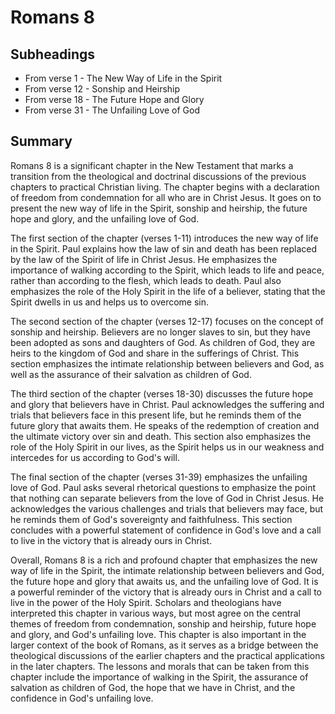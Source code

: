 # Romans 8

## Subheadings

* From verse 1 - The New Way of Life in the Spirit
* From verse 12 - Sonship and Heirship
* From verse 18 - The Future Hope and Glory
* From verse 31 - The Unfailing Love of God

## Summary

Romans 8 is a significant chapter in the New Testament that marks a transition from the theological and doctrinal discussions of the previous chapters to practical Christian living. The chapter begins with a declaration of freedom from condemnation for all who are in Christ Jesus. It goes on to present the new way of life in the Spirit, sonship and heirship, the future hope and glory, and the unfailing love of God.

The first section of the chapter (verses 1-11) introduces the new way of life in the Spirit. Paul explains how the law of sin and death has been replaced by the law of the Spirit of life in Christ Jesus. He emphasizes the importance of walking according to the Spirit, which leads to life and peace, rather than according to the flesh, which leads to death. Paul also emphasizes the role of the Holy Spirit in the life of a believer, stating that the Spirit dwells in us and helps us to overcome sin.

The second section of the chapter (verses 12-17) focuses on the concept of sonship and heirship. Believers are no longer slaves to sin, but they have been adopted as sons and daughters of God. As children of God, they are heirs to the kingdom of God and share in the sufferings of Christ. This section emphasizes the intimate relationship between believers and God, as well as the assurance of their salvation as children of God.

The third section of the chapter (verses 18-30) discusses the future hope and glory that believers have in Christ. Paul acknowledges the suffering and trials that believers face in this present life, but he reminds them of the future glory that awaits them. He speaks of the redemption of creation and the ultimate victory over sin and death. This section also emphasizes the role of the Holy Spirit in our lives, as the Spirit helps us in our weakness and intercedes for us according to God's will.

The final section of the chapter (verses 31-39) emphasizes the unfailing love of God. Paul asks several rhetorical questions to emphasize the point that nothing can separate believers from the love of God in Christ Jesus. He acknowledges the various challenges and trials that believers may face, but he reminds them of God's sovereignty and faithfulness. This section concludes with a powerful statement of confidence in God's love and a call to live in the victory that is already ours in Christ.

Overall, Romans 8 is a rich and profound chapter that emphasizes the new way of life in the Spirit, the intimate relationship between believers and God, the future hope and glory that awaits us, and the unfailing love of God. It is a powerful reminder of the victory that is already ours in Christ and a call to live in the power of the Holy Spirit. Scholars and theologians have interpreted this chapter in various ways, but most agree on the central themes of freedom from condemnation, sonship and heirship, future hope and glory, and God's unfailing love. This chapter is also important in the larger context of the book of Romans, as it serves as a bridge between the theological discussions of the earlier chapters and the practical applications in the later chapters. The lessons and morals that can be taken from this chapter include the importance of walking in the Spirit, the assurance of salvation as children of God, the hope that we have in Christ, and the confidence in God's unfailing love.
